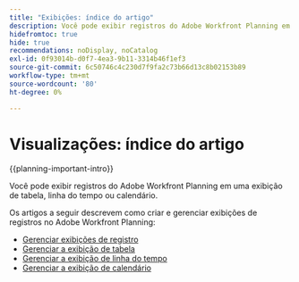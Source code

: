 ```yaml
---
title: "Exibições: índice do artigo"
description: Você pode exibir registros do Adobe Workfront Planning em uma exibição de tabela, linha do tempo ou calendário. Os artigos a seguir descrevem como criar e gerenciar exibições de registro do Adobe Workfront Planning.
hidefromtoc: true
hide: true
recommendations: noDisplay, noCatalog
exl-id: 0f93014b-d0f7-4ea3-9b11-3314b46f1ef3
source-git-commit: 6c50746c4c230d7f9fa2c73b66d13c8b02153b89
workflow-type: tm+mt
source-wordcount: '80'
ht-degree: 0%

---
```


<!--
---
title: "Views: article index"
description: You can display Adobe Workfront Planning records in a table, timeline, or calendar view. The following articles describe how you can create and manage Adobe Workfront Planning record views.
hidefromtoc: yes
author: Alina
feature: Work Management
role: User
hide: yes
---
-->

<!--udpate the metadata with real information when making this available in TOC and in the left nav-->

# Visualizações: índice do artigo

{{planning-important-intro}}

Você pode exibir registros do Adobe Workfront Planning em uma exibição de tabela, linha do tempo ou calendário.

Os artigos a seguir descrevem como criar e gerenciar exibições de registros no Adobe Workfront Planning:

* [Gerenciar exibições de registro](/help/quicksilver/planning/views/manage-record-views.md)
* [Gerenciar a exibição de tabela](/help/quicksilver/planning/views/manage-the-table-view.md)
* [Gerenciar a exibição de linha do tempo](/help/quicksilver/planning/views/manage-the-timeline-view.md)
* [Gerenciar a exibição de calendário](/help/quicksilver/planning/views/manage-the-calendar-view.md)
